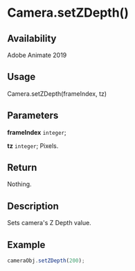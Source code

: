 # Camera.setZDepth()

## Availability

Adobe Animate 2019

## Usage

Camera.setZDepth(frameIndex, tz)

## Parameters

**frameIndex** `integer`;

**tz** `integer`; Pixels.

## Return

Nothing.

## Description

Sets camera's Z Depth value.

## Example

```javascript
cameraObj.setZDepth(200);
```
